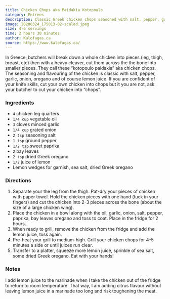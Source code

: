 ```yaml
---
title: Chicken Chops aka Paidakia Kotopoulo
category: Entrees
description: Classic Greek chicken chops seasoned with salt, pepper, garlic, onion, oregano and lemon juice. Perfect as an appetizer for 4-6 people.
image: 20200324_175013-02-scaled.jpeg
size: 4-6 servings
time: 2 hours 30 minutes
author: Kalofagas.ca
source: https://www.kalofagas.ca/
---
```


In Greece, butchers will break down a whole chicken into pieces (leg, thigh, breast, etc) then with a heavy cleaver, cut them across the the bone into smaller pieces. They call these “kotopoulo paidakia” aka chicken chops. The seasoning and flavouring of the chicken is classic with salt, pepper, garlic, onion, oregano and of course lemon juice. If you are confident of your knife skills, cut your own chicken into chops but it you are not, ask your butcher to cut your chicken into “chops”.

### Ingredients

* `4` chicken leg quarters
* `1/4 cup` vegetable oil
* `3` cloves minced garlic
* `1/4 cup` grated onion
* `2 tsp` seasoning salt
* `1 tsp` ground pepper
* `1/2 tsp` sweet paprika
* `2` bay leaves
* `2 tsp` dried Greek oregano
* `1/2` juice of lemon
* Lemon wedges for garnish, sea salt, dried Greek oregano

### Directions

1. Separate your the leg from the thigh. Pat-dry your pieces of chicken with paper towel. Hold the chicken pieces with one hand (tuck in your fingers) and cut the chicken into 2-3 pieces across the bone (about the size of a large chicken wing).
2. Place the chicken in a bowl along with the oil, garlic, onion, salt, pepper, paprika, bay leaves oregano and toss to coat. Place in the fridge for 2 hours.
3. When ready to grill, remove the chicken from the fridge and add the lemon juice, toss again.
4. Pre-heat your grill to medium-high. Grill your chicken chops for 4-5 minutes a side or until juices run clear.
5. Transfer to a platter, squeeze more lemon juice, sprinkle of sea salt, some dried Greek oregano. Eat with your hands!

### Notes

I add lemon juice to the marinade when I take the chicken out of the fridge to return to room temperature. That way, I am adding citrus flavour without leaving lemon juice in a marinade too long and risk toughening the meat.